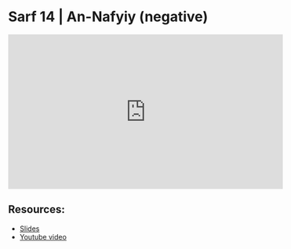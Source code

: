 # Sarf 14 | An-Nafyiy (negative)

<iframe width="560" height="315" src="https://www.youtube-nocookie.com/embed/K3FloLc1t4E?start=0" frameborder="0" allow="accelerometer; autoplay; encrypted-media; gyroscope; picture-in-picture" allowfullscreen="allowfullscreen"></iframe><BR>



## Resources:
- [Slides](https://github.com/arshare/resources_balagha_pdfs)
- [Youtube video](https://www.youtube.com/watch?v=K3FloLc1t4E&list=PLzn0qdi6JpdvWf0IDGNfaiM-okPqDuQoc&index=$INDEX)
